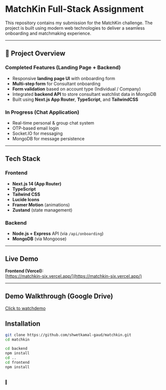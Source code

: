 # MatchKin Full-Stack Assignment

This repository contains my submission for the MatchKin challenge. The project is built using modern web technologies to deliver a seamless onboarding and matchmaking experience.

---

## 📌 Project Overview

### Completed Features (Landing Page + Backend)
- Responsive **landing page UI** with onboarding form
- **Multi-step form** for Consultant onboarding
- **Form validation** based on account type (Individual / Company)
- Integrated **backend API** to store consultant watchlist data in MongoDB
- Built using **Next.js App Router**, **TypeScript**, and **TailwindCSS**

### In Progress (Chat Application)
- Real-time personal & group chat system
- OTP-based email login
- Socket.IO for messaging
- MongoDB for message persistence

---

##  Tech Stack

### Frontend
- **Next.js 14 (App Router)**
- **TypeScript**
- **Tailwind CSS**
- **Lucide Icons**
- **Framer Motion** (animations)
- **Zustand** (state management)

### Backend
- **Node.js + Express** API (via `/api/onboarding`)
- **MongoDB** (via Mongoose)

---

## Live Demo

**Frontend (Vercel):**  
[https://matchkin-six.vercel.app/](https://matchkin-six.vercel.app/)

---

## Demo Walkthrough (Google Drive)

 [Click to watchdemo](https://drive.google.com/drive/folders/1wkD81D5iiHc4T1imAVfw3FRNjOTlWPhJ?usp=sharing)

## Installation
```bash
git clone https://github.com/shwetkamal-gaud/matchkin.git
cd matchkin
```

```bash
cd backend
npm install
cd ..
cd frontend
npm install
```

## I

